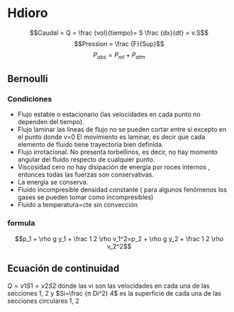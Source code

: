 # Hdioro
$$Caudal = Q = \frac {vol}{tiempo}= S \frac {dx}{dt} = v.S$$
$$Pression = \frac {F}{Sup}$$
$$P_{abs}=P_{rel}+P_{atm}$$
## Bernoulli
### Condiciones 
- Flujo estable o estacionario (las velocidades en cada punto no dependen del tiempo).
- Flujo laminar las líneas de flujo no se pueden cortar entre sí excepto en el punto donde v=0 El movimiento es
laminar, es decir que cada elemento de fluido tiene trayectoria bien definida.
- Flujo irrotacional. No presenta torbellinos, es decir, no hay momento angular del fluido respecto de cualquier
punto. 
- Viscosidad cero no hay disipación de energía por roces internos , entonces todas las fuerzas son conservativas. 
- La energía se conserva. 
- Fluido incompresible densidad constante ( para algunos fenómenos los
gases se pueden tomar como incompresibles) 
- Fluido a temperatura=cte sin convección

### formula 
$$p_1 + \rho g y_1 + \frac 1 2 \rho v_1^2=p_2 + \rho g y_2 + \frac 1 2 \rho v_2^2$$

## Ecuación de continuidad 
 $Q=v1 S1=v2 S2$ donde las vi son las velocidades en cada una de las secciones
1, 2 y $Si=\frac {π Di^2} 4$ es la superficie de cada una de las secciones circulares 1, 2
